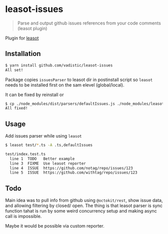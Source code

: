 # leasot-issues

> Parse and output github issues references from your code comments (leasot plugin)

Plugin for [leasot](https://github.com/pgilad/leasot)

## Installation

```sh
$ yarn install github.com/vadistic/leasot-issues
All set!
```

Package copies `issuesParser` to leasot dir in postinstall script so `leasot` needs to be installed first on the sam elevel (global/local).

It can be fixed by reinstall or

```sh
$ cp ./node_modules/dist/parsers/defaultIssues.js ./node_modules/leasot/dist/lib/parsers/
All fixed!
```

## Usage

Add issues parser while using `leasot`

```sh
$ leasot test/*.ts -A .ts,defaultIssues

test/index.test.ts
  line 1  TODO   Better example
  line 3  FIXME  Use leasot reporter
  line 4  ISSUE  https://github.com/notag/repo/issues/123
  line 5  ISSUE  https://github.com/withtag/repo/issues/123
```

## Todo

Main idea was to pull info from github using `@octokit/rest`, show issue data, and allowing filtering by closed/ open. The thing is that leasot parser is sync function tahat is run by some weird concurrency setup and making async call is impossible.

Maybe it would be possible via custom reporter.
